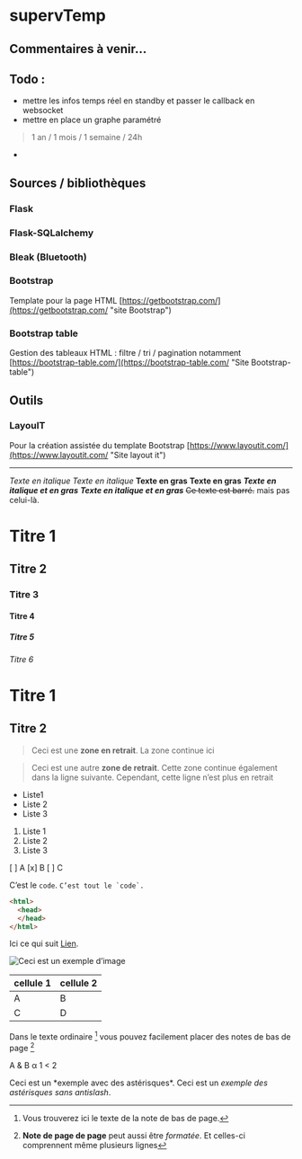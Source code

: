 # supervTemp

## Commentaires à venir...

## Todo :
- mettre les infos temps réel en standby et passer le callback en websocket
- mettre en place un graphe paramétré 
> 1 an / 1 mois / 1 semaine / 24h
- 

## Sources / bibliothèques
### Flask

### Flask-SQLalchemy

### Bleak (Bluetooth)

### Bootstrap
Template pour la page HTML
[https://getbootstrap.com/](https://getbootstrap.com/ "site Bootstrap")

### Bootstrap table
Gestion des tableaux HTML : filtre / tri / pagination notamment
[https://bootstrap-table.com/](https://bootstrap-table.com/ "Site Bootstrap-table")

## Outils
### LayouIT
Pour la création assistée du template Bootstrap
[https://www.layoutit.com/](https://www.layoutit.com/ "Site layout it")


----

*Texte en italique*
_Texte en italique_
**Texte en gras**
__Texte en gras__
***Texte en italique et en gras***
___Texte en italique et en gras___
~~Ce texte est barré.~~ mais pas celui-là.
#  Titre 1
## Titre 2
###  Titre 3
#### Titre 4
#####  Titre 5
###### Titre 6

Titre 1
=
Titre 2
-

>Ceci est une **zone en retrait**.
>La zone continue ici

>Ceci est une autre **zone de retrait**.
Cette zone continue également dans la ligne suivante.
Cependant, cette ligne n’est plus en retrait

- Liste1
- Liste 2
- Liste 3

1. Liste 1
2. Liste 2
3. Liste 3

[ ] A
[x] B
[ ] C

C’est le `code`.
``C’est tout le `code`.``

```html
<html>
  <head>
  </head>
</html>
```

Ici ce qui suit [Lien](https://example.com/ "titre de lien optionnel").

![Ceci est un exemple d’image](https://example.com/bild.jpg)

|cellule 1|cellule 2|
|--------|--------|
|    A    |    B    |
|    C    |    D    |

Dans le texte ordinaire [^1] vous pouvez facilement placer des notes de bas de page [^2]
[^1]: Vous trouverez ici le texte de la note de bas de page.
 [^2]: **Note de page de page** peut aussi être *formatée*.
Et celles-ci comprennent même plusieurs lignes

A & B
&alpha;
1 < 2
<p>

Ceci est un \*exemple avec des astérisques\*.
Ceci est un *exemple des astérisques sans antislash*.